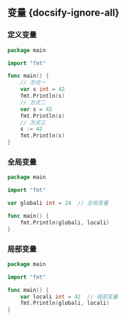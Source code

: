 ## 变量 {docsify-ignore-all}

### 定义变量
```go
package main

import "fmt"

func main() {
    // 方式一
    var s int = 42  
    fmt.Println(s)
    // 方式二
    var s = 42
    fmt.Println(s)
    // 方式三
    s := 42
    fmt.Println(s)
}
```
### 全局变量

```go
package main

import "fmt"

var globali int = 24  // 全局变量

func main() {
    fmt.Println(globali, locali)
}
```

### 局部变量

```go
package main

import "fmt"

func main() {
    var locali int = 42  // 局部变量
    fmt.Println(globali, locali)
}
```